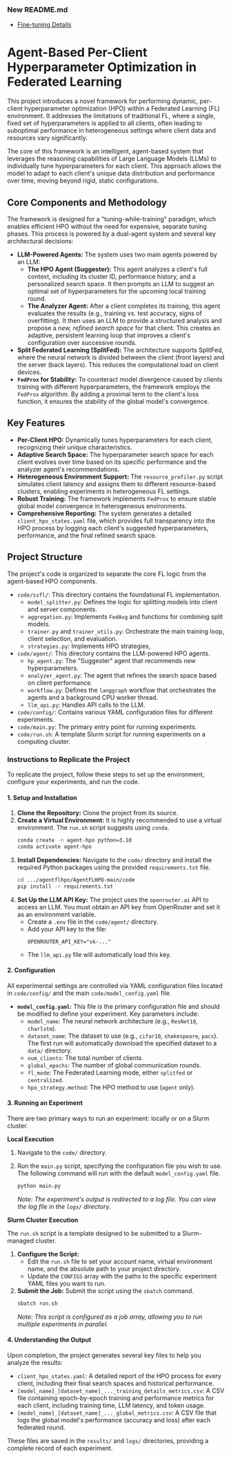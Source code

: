 ### New README.md

- [Fine-tuning Details](finetune.md)


# Agent-Based Per-Client Hyperparameter Optimization in Federated Learning

This project introduces a novel framework for performing dynamic, per-client hyperparameter optimization (HPO) within a Federated Learning (FL) environment. It addresses the limitations of traditional FL, where a single, fixed set of hyperparameters is applied to all clients, often leading to suboptimal performance in heterogeneous settings where client data and resources vary significantly.

The core of this framework is an intelligent, agent-based system that leverages the reasoning capabilities of Large Language Models (LLMs) to individually tune hyperparameters for each client. This approach allows the model to adapt to each client's unique data distribution and performance over time, moving beyond rigid, static configurations.

## Core Components and Methodology

The framework is designed for a "tuning-while-training" paradigm, which enables efficient HPO without the need for expensive, separate tuning phases. This process is powered by a dual-agent system and several key architectural decisions:

* **LLM-Powered Agents:** The system uses two main agents powered by an LLM:
    * **The HPO Agent (Suggester):** This agent analyzes a client's full context, including its cluster ID, performance history, and a personalized search space. It then prompts an LLM to suggest an optimal set of hyperparameters for the upcoming local training round.
    * **The Analyzer Agent:** After a client completes its training, this agent evaluates the results (e.g., training vs. test accuracy, signs of overfitting). It then uses an LLM to provide a structured analysis and propose a *new, refined search space* for that client. This creates an adaptive, persistent learning loop that improves a client's configuration over successive rounds.
* **Split Federated Learning (SplitFed):** The architecture supports SplitFed, where the neural network is divided between the client (front layers) and the server (back layers). This reduces the computational load on client devices.
* **`FedProx` for Stability:** To counteract model divergence caused by clients training with different hyperparameters, the framework employs the `FedProx` algorithm. By adding a proximal term to the client's loss function, it ensures the stability of the global model's convergence.


## Key Features

* **Per-Client HPO:** Dynamically tunes hyperparameters for each client, recognizing their unique characteristics.
* **Adaptive Search Space:** The hyperparameter search space for each client evolves over time based on its specific performance and the analyzer agent's recommendations.
* **Heterogeneous Environment Support:** The `resource_profiler.py` script simulates client latency and assigns them to different resource-based clusters, enabling experiments in heterogeneous FL settings.
* **Robust Training:** The framework implements `FedProx` to ensure stable global model convergence in heterogeneous environments.
* **Comprehensive Reporting:** The system generates a detailed `client_hpo_states.yaml` file, which provides full transparency into the HPO process by logging each client's suggested hyperparameters, performance, and the final refined search space.

## Project Structure

The project's code is organized to separate the core FL logic from the agent-based HPO components.

* `code/ssfl/`: This directory contains the foundational FL implementation.
    * `model_splitter.py`: Defines the logic for splitting models into client and server components.
    * `aggregation.py`: Implements `FedAvg` and functions for combining split models.
    * `trainer.py` and `trainer_utils.py`: Orchestrate the main training loop, client selection, and evaluation.
    * `strategies.py`: Implements  HPO strategies, 
* `code/agent/`: This directory contains the LLM-powered HPO agents.
    * `hp_agent.py`: The "Suggester" agent that recommends new hyperparameters.
    * `analyzer_agent.py`: The agent that refines the search space based on client performance.
    * `workflow.py`: Defines the `langgraph` workflow that orchestrates the agents and a background CPU worker thread.
    * `llm_api.py`: Handles API calls to the LLM.
* `code/config/`: Contains various YAML configuration files for different experiments.
* `code/main.py`: The primary entry point for running experiments.
* `code/run.sh`: A template Slurm script for running experiments on a computing cluster.

### Instructions to Replicate the Project

To replicate the project, follow these steps to set up the environment, configure your experiments, and run the code.

#### 1. Setup and Installation

1.  **Clone the Repository:** Clone the project from its source.
2.  **Create a Virtual Environment:** It is highly recommended to use a virtual environment. The `run.sh` script suggests using `conda`.
    ```bash
    conda create -n agent-hpo python=3.10
    conda activate agent-hpo
    ```
3.  **Install Dependencies:** Navigate to the `code/` directory and install the required Python packages using the provided `requirements.txt` file.
    ```bash
    cd .../agentflhpo/AgentFLHPO-main/code
    pip install -r requirements.txt
    ```
4.  **Set Up the LLM API Key:** The project uses the `openrouter.ai` API to access an LLM. You must obtain an API key from OpenRouter and set it as an environment variable.
    * Create a `.env` file in the `code/agent/` directory.
    * Add your API key to the file:
        ```
        OPENROUTER_API_KEY="sk-..."
        ```
    * The `llm_api.py` file will automatically load this key.

#### 2. Configuration

All experimental settings are controlled via YAML configuration files located in `code/config/` and the main `code/model_config.yaml` file.

* **`model_config.yaml`**: This file is the primary configuration file and should be modified to define your experiment. Key parameters include:
    * `model_name`: The neural network architecture (e.g., `ResNet18`, `charlstm`).
    * `dataset_name`: The dataset to use (e.g., `cifar10`, `shakespeare`, `pacs`). The first run will automatically download the specified dataset to a `data/` directory.
    * `num_clients`: The total number of clients.
    * `global_epochs`: The number of global communication rounds.
    * `fl_mode`: The Federated Learning mode, either `splitfed` or `centralized`.
    * `hpo_strategy.method`: The HPO method to use (`agent` only).

#### 3. Running an Experiment

There are two primary ways to run an experiment: locally or on a Slurm cluster.

**Local Execution**

1.  Navigate to the `code/` directory.
2.  Run the `main.py` script, specifying the configuration file you wish to use. The following command will run with the default `model_config.yaml` file.

    ```bash
    python main.py 
    ```
    *Note: The experiment's output is redirected to a log file. You can view the log file in the `logs/` directory.*

**Slurm Cluster Execution**

The `run.sh` script is a template designed to be submitted to a Slurm-managed cluster.

1.  **Configure the Script:**
    * Edit the `run.sh` file to set your account name, virtual environment name, and the absolute path to your project directory.
    * Update the `CONFIGS` array with the paths to the specific experiment YAML files you want to run.
2.  **Submit the Job:** Submit the script using the `sbatch` command.
    ```bash
    sbatch run.sh
    ```
    *Note: This script is configured as a job array, allowing you to run multiple experiments in parallel.*

#### 4. Understanding the Output

Upon completion, the project generates several key files to help you analyze the results:

* `client_hpo_states.yaml`: A detailed report of the HPO process for every client, including their final search spaces and historical performance.
* `[model_name]_[dataset_name]_..._training_details_metrics.csv`: A CSV file containing epoch-by-epoch training and performance metrics for each client, including training time, LLM latency, and token usage.
* `[model_name]_[dataset_name]_..._global_metrics.csv`: A CSV file that logs the global model's performance (accuracy and loss) after each federated round.

These files are saved in the `results/` and `logs/` directories, providing a complete record of each experiment.